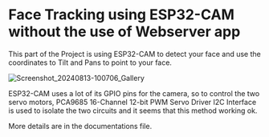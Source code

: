 # Face Tracking using ESP32-CAM without the use of Webserver app
This part of the Project is using ESP32-CAM to detect your face and use the coordinates to Tilt and Pans to point to your face.

![Screenshot_20240813-100706_Gallery](https://github.com/user-attachments/assets/d3844ae2-bbff-478e-a5de-2d20f7aa0e16)

ESP32-CAM uses a lot of its GPIO pins for the camera, so to control the two servo motors, PCA9685 16-Channel 12-bit PWM Servo Driver I2C Interface is used to isolate the two circuits and it seems that this method working ok.

More details are in the documentations file.
